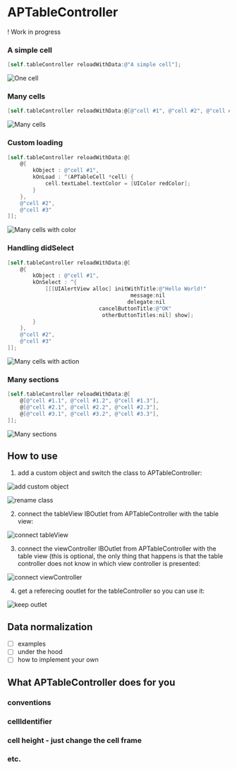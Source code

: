 APTableController
=================

! Work in progress

### A simple cell

``` objective-c
[self.tableController reloadWithData:@"A simple cell"];
```
![One cell](http://i.imgur.com/SdXQe2Z.png)

### Many cells
``` objective-c
[self.tableController reloadWithData:@[@"cell #1", @"cell #2", @"cell #3"]];
```
![Many cells](http://i.imgur.com/jXPYCUi.png)

### Custom loading
``` objective-c
[self.tableController reloadWithData:@[
    @{
        kObject : @"cell #1",
        kOnLoad : ^(APTableCell *cell) {
            cell.textLabel.textColor = [UIColor redColor];
        }
    },
    @"cell #2",
    @"cell #3"
]];
```
![Many cells with color](http://i.imgur.com/fHJc1RQ.png)

### Handling didSelect
``` objective-c
[self.tableController reloadWithData:@[
    @{
        kObject : @"cell #1",
        kOnSelect : ^{
            [[[UIAlertView alloc] initWithTitle:@"Hello World!"
                                       message:nil
                                      delegate:nil
                             cancelButtonTitle:@"OK"
                              otherButtonTitles:nil] show];
        }
    },
    @"cell #2",
    @"cell #3"
]];
```
![Many cells with action](http://i.imgur.com/bZXSe3h.png)

### Many sections
``` objective-c
[self.tableController reloadWithData:@[
    @[@"cell #1.1", @"cell #1.2", @"cell #1.3"],
    @[@"cell #2.1", @"cell #2.2", @"cell #2.3"],
    @[@"cell #3.1", @"cell #3.2", @"cell #3.3"],
]];
```
![Many sections](http://i.imgur.com/w1UTGYN.png)

## How to use

1. add a custom object and switch the class to APTableController:

![add custom object](http://i.imgur.com/XWj9agy.png)

![rename class](http://i.imgur.com/HPSXJJ1.png)

2. connect the tableView IBOutlet from APTableController with the table view:

![connect tableView](http://i.imgur.com/oI1wkfD.png)

3. connect the viewController IBOutlet from APTableController with the table view (this is optional, the only thing that happens is that the table controller does not know in which view controller is presented:

![connect viewController](http://i.imgur.com/SPBKzdP.png)

4. get a referecing ooutlet for the tableController so you can use it:

![keep outlet](http://i.imgur.com/qjOb5Mq.png)



## Data normalization

- [ ] examples
- [ ] under the hood
- [ ] how to implement your own 

## What APTableController does for you

### conventions
### cellIdentifier
### cell height - just change the cell frame
### etc.
